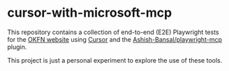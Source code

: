 # cursor-with-microsoft-mcp

This repository contains a collection of end-to-end (E2E) Playwright tests for the [OKFN website](https://okfn.org/) using [Cursor](https://www.cursor.so/) and the [Ashish-Bansal/playwright-mcp](https://github.com/Ashish-Bansal/playwright-mcp) plugin.

This project is just a personal experiment to explore the use of these tools.


